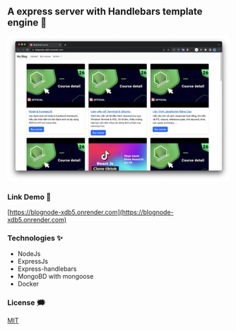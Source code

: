 ## A express server with Handlebars template engine 📝

![blognode](./github-images/blognode.png)

### Link Demo 📌

[https://blognode-xdb5.onrender.com](https://blognode-xdb5.onrender.com)

### Technologies ✨

- NodeJs
- ExpressJs
- Express-handlebars
- MongoBD with mongoose
- Docker

### License :right_anger_bubble:

[MIT](https://choosealicense.com/licenses/mit/)
